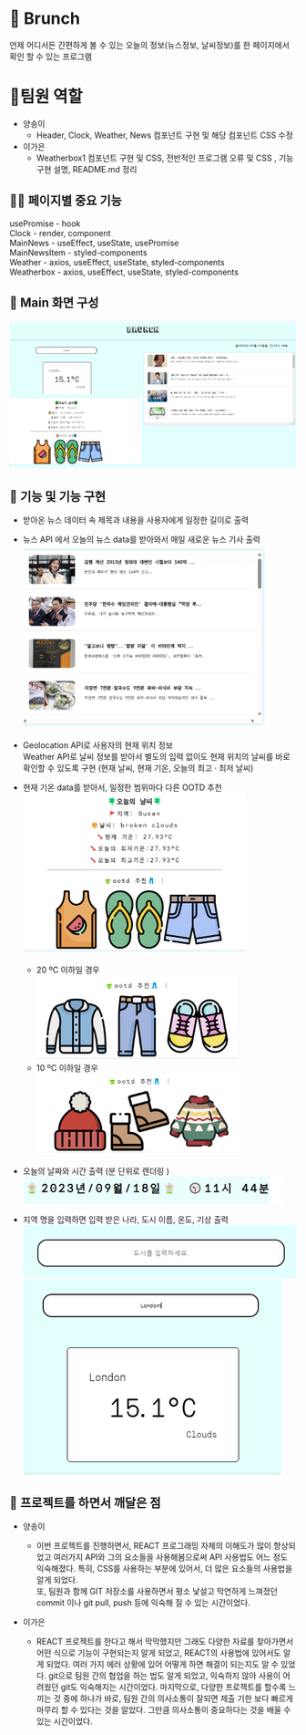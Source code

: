 # 🥪 Brunch
언제 어디서든 간편하게 볼 수 있는 오늘의 정보(뉴스정보, 날씨정보)를 한 페이지에서 확인 할 수 있는 프로그램

# 👥팀원 역할
* 양송이
    * Header, Clock, Weather, News 컴포넌트 구현 및 해당 컴포넌트 CSS 수정
* 이가은
    * Weatherbox1 컴포넌트 구현 및 CSS, 전반적인 프로그램 오류 및 CSS , 기능 구현 설명, README.md 정리

##  👩‍💻 페이지별 중요 기능

usePromise - hook\
Clock - render, component\
MainNews - useEffect, useState, usePromise\
MainNewsItem - styled-components\
Weather - axios, useEffect, useState, styled-components\
Weatherbox - axios, useEffect, useState, styled-components

##  🧰 Main 화면 구성
![Alt text](/READMEImg/기능구현29.PNG)

## 🔧 기능 및 기능 구현
* 받아온 뉴스 데이터 속 제목과 내용을 사용자에게 일정한 길이로 출력   
* 뉴스 API 에서 오늘의 뉴스 data를 받아와서 매일 새로운 뉴스 기사 출력
![Alt text](/READMEImg/기능구현24.PNG)

* Geolocation API로 사용자의 현재 위치 정보 \
Weather API로 날씨 정보를 받아서 별도의 입력 없이도 현재 위치의 날씨를 바로 확인할 수 있도록 구현 (현재 날씨, 현재 기온, 오늘의 최고 · 최저 날씨)
* 현재 기온 data를 받아서, 일정한 범위마다 다른  OOTD 추천 
![Alt text](/READMEImg/기능구현22.PNG)
    * 20 ºC 이하일 경우\
    ![Alt text](/READMEImg/기능구현23.PNG)
     * 10 ºC 이하일 경우\
    ![Alt text](/READMEImg/기능구현25.PNG)

* 오늘의 날짜와 시간 출력 (분 단위로 렌더링 )\
![Alt text](/READMEImg/기능구현26.PNG)
* 지역 명을 입력하면 입력 받은 나라, 도시 이름, 온도, 기상 출력
![Alt text](/READMEImg/기능구현28.PNG)
![Alt text](/READMEImg/기능구현27.PNG)

## 💊 프로젝트를 하면서 깨달은 점
* 양송이
    * 이번 프로젝트를 진행하면서, REACT 프로그래밍 자체의 이해도가 많이 향상되었고
    여러가지 API와 그의 요소들을 사용해봄으로써 API 사용법도 어느 정도 익숙해졌다.
    특히, CSS를 사용하는 부분에 있어서, 더 많은 요소들의 사용법을 알게 되었다.  
    또, 팀원과 함께 GIT 저장소를 사용하면서 평소 낯설고 막연하게 느껴졌던 commit 이나 git pull, push 등에 익숙해 질 수 있는 시간이었다. 

* 이가은  
    * REACT 프로젝트를 한다고 해서 막막했지만 그래도 다양한 자료를 찾아가면서 어떤 식으로 기능이 구현되는지 알게 되었고, REACT의 사용법에 있어서도 알게 되었다.
    여러 가지 에러 상황에 있어 어떻게 하면 해결이 되는지도 알 수 있었다. git으로 팀원 간의 협업을 하는 법도 알게 되었고, 익숙하지 않아 사용이 어려웠던 git도 익숙해지는 시간이었다.
    마지막으로, 다양한 프로젝트를 할수록 느끼는 것 중에 하나가 바로, 팀원 간의 의사소통이 잘되면 제출 기한 보다 빠르게 마무리 할 수 있다는 것을 알았다. 그만큼 의사소통이 중요하다는 것을 배울 수 있는 시간이었다.




